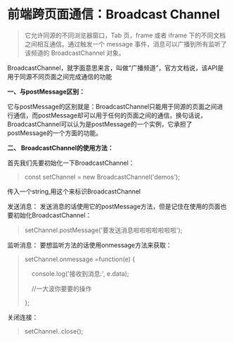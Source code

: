 # 前端跨页面通信：Broadcast Channel

> 它允许同源的不同浏览器窗口，Tab 页，frame 或者 iframe 下的不同文档之间相互通信。通过触发一个 message 事件，消息可以广播到所有监听了该频道的 BroadcastChannel 对象。

BroadcastChannel，就字面意思来言，叫做“广播频道”，官方文档说，该API是用于同源不同页面之间完成通信的功能

**一、与postMessage区别：**

它与postMessage的区别就是：BroadcastChannel只能用于同源的页面之间进行通信，而postMessage却可以用于任何的页面之间的通信，换句话说，BroadcastChannel可以认为是postMessage的一个实例，它承担了postMessage的一个方面的功能。

**二、 BroadcastChannel的使用方法：**

首先我们先要初始化一下BroadcastChannel：

> const setChannel = new BroadcastChannel('demos');

传入一个string,用这个来标识BroadcastChannel

发送消息： 发送消息的话使用它的postMessage方法，但是记住在使用的页面也要初始化BroadcastChannel：

> setChannel.postMessage('要发送消息啦啦啦啦啦啦啦');

监听消息： 要想监听方法的话使用onmessage方法来获取：

> setChannel.onmessage =function(e) {
> 
>     console.log('接收到消息:', e.data);
> 
>     //一大波你要要的操作
> 
> };

关闭连接：

> setChannel..close();
